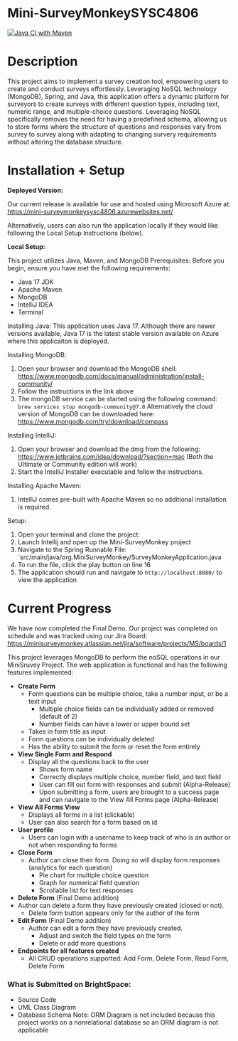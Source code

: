 # Mini-SurveyMonkeySYSC4806
[![Java CI with Maven](https://github.com/andre-Hazim/Mini-SurveyMonkeySYSC4806/actions/workflows/maven.yml/badge.svg)](https://github.com/andre-Hazim/Mini-SurveyMonkeySYSC4806/actions/workflows/maven.yml)

# Description
This project aims to implement a survey creation tool, empowering users to create and conduct surveys effortlessly. Leveraging NoSQL technology (MongoDB), Spring, and Java, this application offers a dynamic platform for surveyors to create surveys with different question types, including text, numeric range, and multiple-choice questions. Leveraging NoSQL specifically removes the need for having a predefined schema, allowing us to store forms where the structure of questions and responses vary from survey to survey along with adapting to changing survery requirements without altering the database structure.

# Installation + Setup
**Deployed Version:**

Our current release is available for use and hosted using Microsoft Azure at:  
https://mini-surveymonkeysysc4806.azurewebsites.net/

Alternatively, users can also run the application locally if they would like following the Local Setup Instructions (below). 


**Local Setup:**

This project utilizes Java, Maven, and MongoDB
Prerequisites:
Before you begin, ensure you have met the following requirements:
- Java 17 JDK
- Apache Maven 
- MongoDB
- IntelliJ IDEA
- Terminal

Installing Java:
This application uses Java 17. Although there are newer versions available, Java 17 is the latest stable version available on Azure where this applicaiton is deployed. 

Installing MongoDB:
1. Open your browser and download the MongoDB shell: https://www.mongodb.com/docs/manual/administration/install-community/
2. Follow the instructions in the link above
3. The mongoDB service can be started using the following command:
   `brew services stop mongodb-community@7.0`
Alternatively the cloud version of MongoDB can be downloaded here:
https://www.mongodb.com/try/download/compass

Installing IntelliJ:
1. Open your browser and download the dmg from the following: https://www.jetbrains.com/idea/download/?section=mac (Both the Ultimate or Community edition will work)
2. Start the IntelliJ Installer executable and follow the instructions.

Installing Apache Maven:
1. IntelliJ comes pre-built with Apache Maven so no additional installation is required.

Setup:
1. Open your terminal and clone the project:
2. Launch Intellij and open up the Mini-SurveyMonkey project
3. Navigate to the Spring Runnable File: `src/main/java/org.MiniSurveyMonkey/SurveyMonkeyApplication.java
4. To run the file, click the play button on line 16
5. The application should run and navigate to `http://localhost:8080/` to view the application


# Current Progress
We have now completed the Final Demo. Our project was completed on schedule and was tracked using our Jira Board: https://minisurveymonkey.atlassian.net/jira/software/projects/MS/boards/1

This project leverages MongoDB to perform the noSQL operations in our MiniSruvey Project. The web application is functional and has the following features implemented:
- **Create Form**
  - Form questions can be multiple choice, take a number input, or be a text input
    - Multiple choice fields can be individually added or removed (default of 2)
    - Number fields can have a lower or upper bound set
  - Takes in form title as input
  - Form questions can be individually deleted
  - Has the ability to submit the form or reset the form entirely
- **View Single Form and Respond**
  - Display all the questions back to the user
    - Shows form name
    - Correctly displays multiple choice, number field, and text field
    - User can fill out form with responses and submit (Alpha-Release)
    - Upon submitting a form, users are brought to a success page and can navigate to the View All Forms page (Alpha-Release)
- **View All Forms View**
  - Displays all forms in a list (clickable)
  - User can also search for a form based on id
- **User profile**
  - Users can login with a username to keep track of who is an author or not when responding to forms
- **Close Form**
  - Author can close their form. Doing so will display form responses (analytics for each question)
    - Pie chart for multiple choice question
    - Graph for numerical field question
    - Scrollable list for text responses
-  **Delete Form** (Final Demo addition)
  - Author can delete a form they have previously created (closed or not). 
    - Delete form button appears only for the author of the form
- **Edit Form** (Final Demo addition)
  - Author can edit a form they have previously created. 
    - Adjust and switch the field types on the form
    - Delete or add more questions
- **Endpoints for all features created**
  - All CRUD operations supported: Add Form, Delete Form, Read Form, Delete Form


### What is Submitted on BrightSpace:
- Source Code
- UML Class Diagram
- Database Schema 
  Note: ORM Diagram is not included because this project works on a nonrelational database so an ORM diagram is not applicable
